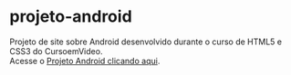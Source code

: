 # projeto-android

 Projeto de site sobre Android desenvolvido durante o curso de HTML5 e CSS3 do CursoemVideo.  
 Acesse o [Projeto Android clicando aqui](https://o-patrick.github.io/projeto-android).
